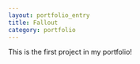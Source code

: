 ```yaml
---
layout: portfolio_entry
title: Fallout
category: portfolio
---
```

<div>
    This is the first project in my portfolio!
</div>